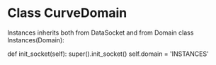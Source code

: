 
# Class CurveDomain

Instances inherits both from DataSocket and from Domain
class Instances(Domain):

  def init_socket(self):
    super().init_socket()
    self.domain = 'INSTANCES'
    
    
    